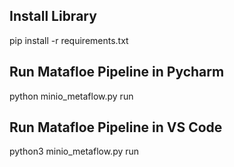 ## Install Library 

pip install -r requirements.txt

## Run Matafloe Pipeline in Pycharm

python minio_metaflow.py run

## Run Matafloe Pipeline in VS Code

python3 minio_metaflow.py run

